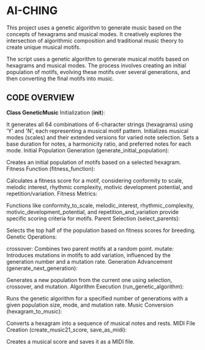 # AI-CHING
This project uses a genetic algorithm to generate music based on the concepts of hexagrams and musical modes. It creatively explores the intersection of algorithmic composition and traditional music theory to create unique musical motifs.

The script uses a genetic algorithm to generate musical motifs based on hexagrams and musical modes. The process involves creating an initial population of motifs, evolving these motifs over several generations, and then converting the final motifs into music.

## CODE OVERVIEW
**Class GeneticMusic**
Initialization (__init__):

It generates all 64 combinations of 6-character strings (hexagrams) using 'Y' and 'N', each representing a musical motif pattern.
Initializes musical modes (scales) and their extended versions for varied note selection.
Sets a base duration for notes, a harmonicity ratio, and preferred notes for each mode.
Initial Population Generation (generate_initial_population):

Creates an initial population of motifs based on a selected hexagram.
Fitness Function (fitness_function):

Calculates a fitness score for a motif, considering conformity to scale, melodic interest, rhythmic complexity, motivic development potential, and repetition/variation.
Fitness Metrics:

Functions like conformity_to_scale, melodic_interest, rhythmic_complexity, motivic_development_potential, and repetition_and_variation provide specific scoring criteria for motifs.
Parent Selection (select_parents):

Selects the top half of the population based on fitness scores for breeding.
Genetic Operations:

crossover: Combines two parent motifs at a random point.
mutate: Introduces mutations in motifs to add variation, influenced by the generation number and a mutation rate.
Generation Advancement (generate_next_generation):

Generates a new population from the current one using selection, crossover, and mutation.
Algorithm Execution (run_genetic_algorithm):

Runs the genetic algorithm for a specified number of generations with a given population size, mode, and mutation rate.
Music Conversion (hexagram_to_music):

Converts a hexagram into a sequence of musical notes and rests.
MIDI File Creation (create_music21_score, save_as_midi):

Creates a musical score and saves it as a MIDI file.

